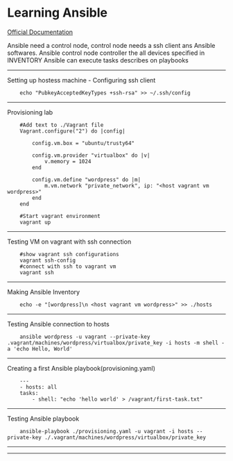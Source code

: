 # Learning Ansible

[Official Documentation](https://docs.ansible.com/ansible/latest/getting_started/index.html)

Ansible need a control node, control node needs a ssh client ans Ansible softwares.
Ansible control node controller the all devices specified in INVENTORY
Ansible can execute tasks describes on playbooks

---
Setting up hostess machine
    - Configuring ssh client

```shell
    echo "PubkeyAcceptedKeyTypes +ssh-rsa" >> ~/.ssh/config
```

---
Provisioning lab

```text
    #Add text to ./Vagrant file
    Vagrant.configure("2") do |config|

        config.vm.box = "ubuntu/trusty64"

        config.vm.provider "virtualbox" do |v|
            v.memory = 1024
        end

        config.vm.define "wordpress" do |m|
            m.vm.network "private_network", ip: "<host vagrant vm wordpress>"
        end
    end
```

```shell
    #Start vagrant environment
    vagrant up
```

---
Testing VM on vagrant with ssh connection

```shell
    #show vagrant ssh configurations
    vagrant ssh-config
    #connect with ssh to vagrant vm
    vagrant ssh
```

---
Making Ansible Inventory

```shell
    echo -e "[wordpress]\n <host vagrant vm wordpress>" >> ./hosts
```

---
Testing Ansible connection to hosts

```hosts
    ansible wordpress -u vagrant --private-key .vagrant/machines/wordpress/virtualbox/private_key -i hosts -m shell -a 'echo Hello, World'
```

---
Creating a first Ansible playbook(provisioning.yaml)

```text
    ---
    - hosts: all
    tasks:
        - shell: "echo 'hello world' > /vagrant/first-task.txt"
```

---
Testing Ansible playbook

```shell
    ansible-playbook ./provisioning.yaml -u vagrant -i hosts --private-key ./.vagrant/machines/wordpress/virtualbox/private_key
```

---
---
